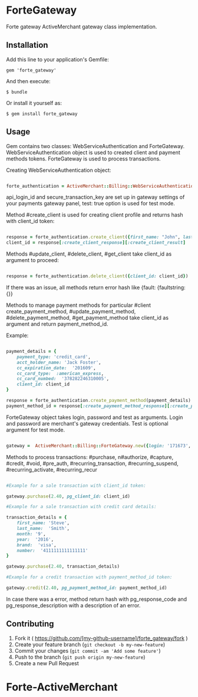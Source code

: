 # ForteGateway

Forte gateway ActiveMerchant gateway class implementation.

## Installation

Add this line to your application's Gemfile:

    gem 'forte_gateway'

And then execute:

    $ bundle

Or install it yourself as:

    $ gem install forte_gateway

## Usage

Gem contains two classes: WebServiceAuthentication and ForteGateway.
WebServiceAuthentication object is used to created client and payment methods tokens. ForteGateway is used to process transactions.

Creating WebServiceAuthentication object:

```ruby

forte_authentication = ActiveMerchant::Billing::WebServiceAuthentication.new(merchant_id: '171673', api_login_id: 'F3cnU00H5s', secure_transaction_key: 'Q870agdTS', test: true)

```

api_login_id and secure_transaction_key are set up in gateway settings of your payments gateway panel, test: true option is used for test mode.

Method #create_client is used for creating client profile and returns hash with client_id token:

```ruby

response = forte_authentication.create_client({first_name: "John", last_name: "Black"})
client_id = response[:create_client_response][:create_client_result]

```
Methods #update_client, #delete_client, #get_client take client_id as argument to proceed:

```ruby

response = forte_authentication.delete_client({client_id: client_id})

```

If there was an issue, all methods return error hash like {fault: {faultstring: {}}

Methods to manage payment methods for particular #client create_payment_method, #update_payment_method, #delete_payment_method, #get_payment_method take client_id as argument and
return payment_method_id.

Example:

```ruby

payment_details = {
    payment_type: 'credit_card',
    acct_holder_name: 'Jack Foster',
    cc_expiration_date:  '201609',
    cc_card_type:  :american_express,
    cc_card_numbed:  '378282246310005',
    client_id: client_id
}

response = forte_authentication.create_payment_method(payment_details)
payment_method_id = response[:create_payment_method_response][:create_payment_method_result]

```
ForteGateway object takes login, password and test as arguments. Login and password are merchant's gateway credentials. 
Test is optional argument for test mode.

```ruby

gateway =  ActiveMerchant::Billing::ForteGateway.new({login: '171673', password: 'p48iJT4oB', test: true}) }

```
Methods to process transactions: #purchase, n#authorize, #capture, #credit, #void, #pre_auth, #recurring_transaction, #recurring_suspend, #recurring_activate,
#recurring_recur

```ruby

#Example for a sale transaction with client_id token:

gateway.purchase(2.40, pg_client_id: client_id)

#Example for a sale transaction with credit card details:

transaction_details = {
	first_name: 'Steve',
	last_name:  'Smith',
	month: '9',
	year:  '2016',
	brand:  'visa',
	number:  '4111111111111111'
}

gateway.purchase(2.40, transaction_details)

#Example for a credit transaction with payment_method_id token:

gateway.credit(2.40, pg_payment_method_id: payment_method_id)

```

In case there was a error, method return hash with pg_response_code and pg_response_description with a description of an error.


## Contributing

1. Fork it ( https://github.com/[my-github-username]/forte_gateway/fork )
2. Create your feature branch (`git checkout -b my-new-feature`)
3. Commit your changes (`git commit -am 'Add some feature'`)
4. Push to the branch (`git push origin my-new-feature`)
5. Create a new Pull Request
# Forte-ActiveMerchant
